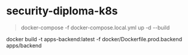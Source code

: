 # security-diploma-k8s

> docker-compose -f docker-compose.local.yml up -d --build

docker build -t apps-backend:latest -f docker/Dockerfile.prod.backend apps/backend